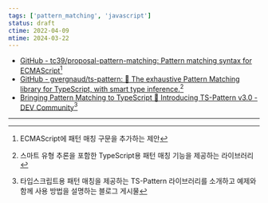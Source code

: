 ```yaml
---
tags: ['pattern_matching', 'javascript']
status: draft
ctime: 2022-04-09
mtime: 2024-03-22
---
```


- [GitHub - tc39/proposal-pattern-matching: Pattern matching syntax for ECMAScript](https://github.com/tc39/proposal-pattern-matching)[^12-1]
- [GitHub - gvergnaud/ts-pattern: 🎨 The exhaustive Pattern Matching library for TypeScript, with smart type inference.](https://github.com/gvergnaud/ts-pattern#tuples-arrays)[^12-2]
- [Bringing Pattern Matching to TypeScript 🎨 Introducing TS-Pattern v3.0 - DEV Community](https://dev.to/gvergnaud/bringing-pattern-matching-to-typescript-introducing-ts-pattern-v3-0-o1k)[^12-3]

---

[^12-1]: ECMAScript에 패턴 매칭 구문을 추가하는 제안
[^12-2]: 스마트 유형 추론을 포함한 TypeScript용 패턴 매칭 기능을 제공하는 라이브러리
[^12-3]: 타입스크립트용 패턴 매칭을 제공하는 TS-Pattern 라이브러리를 소개하고 예제와 함께 사용 방법을 설명하는 블로그 게시물